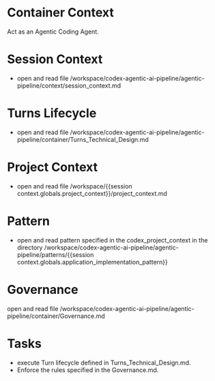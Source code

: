 # Container Context

Act as an Agentic Coding Agent.

# Session Context

- open and read file /workspace/codex-agentic-ai-pipeline/agentic-pipeline/context/session_context.md

# Turns Lifecycle

- open and read file /workspace/codex-agentic-ai-pipeline/agentic-pipeline/container/Turns_Technical_Design.md

# Project Context

- open and read file /workspace/{{session context.globals.project_context}}/project_context.md


# Pattern

- open and read pattern specified in the codex_project_context in the directory /workspace/codex-agentic-ai-pipeline/agentic-pipeline/patterns/{{session context.globals.application_implementation_pattern}}

# Governance

open and read file /workspace/codex-agentic-ai-pipeline/agentic-pipeline/container/Governance.md

# Tasks

- execute Turn lifecycle defined in Turns_Technical_Design.md. 
- Enforce the rules specified in the Governance.md.


